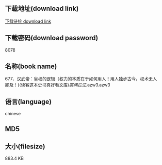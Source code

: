 ## 下载地址(download link)
[下载链接 download link](https://voluble-croquembouche-d321dc.netlify.app/?s=677%E3%80%81%E6%B1%89%E6%AD%A6%E5%B8%9D%EF%BC%9A%E7%9A%87%E6%9D%83%E7%9A%84%E9%80%BB%E8%BE%91%EF%BC%88%E6%9D%83%E5%8A%9B%E7%9A%84%E6%9C%AC%E8%B4%A8%E5%9C%A8%E4%BA%8E%E5%A6%82%E4%BD%95%E7%94%A8%E4%BA%BA%EF%BC%81%E7%94%A8%E4%BA%BA%E7%8B%AC%E6%AD%A5%E5%8F%A4%E4%BB%8A%EF%BC%8C%E6%9D%83%E6%9C%AF%E6%97%A0%E4%BA%BA%E8%83%BD%E5%8F%8A%EF%BC%81%29%28%E8%AF%BB%E5%AE%A2%E8%BF%99%E6%9C%AC%E5%8F%B2%E4%B9%A6%E7%9C%9F%E5%A5%BD%E7%9C%8B%E6%96%87%E5%BA%93%29_%E9%9B%BE%E6%BB%A1%E6%8B%A6%E6%B1%9F_.azw3)

## 下载密码(download password)
8078

## 名称(book name)
677、汉武帝：皇权的逻辑（权力的本质在于如何用人！用人独步古今，权术无人能及！)(读客这本史书真好看文库)_雾满拦江_.azw3.azw3

## 语言(language)
chinese

## MD5


## 大小(filesize)
883.4 KB
